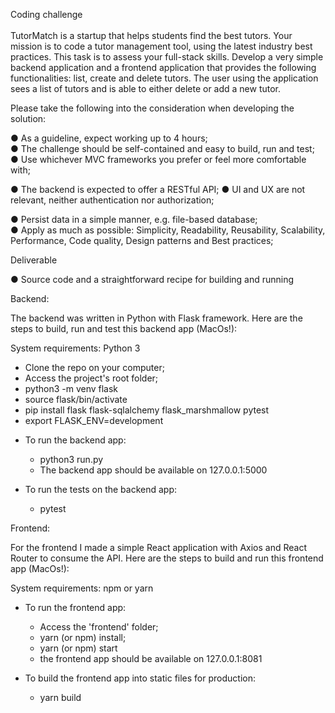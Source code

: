 Coding challenge <br><br>
TutorMatch is a startup that helps students find the best tutors. Your mission is to code a tutor management tool, using the latest industry best practices. This task is to assess your full-stack skills. Develop a very simple backend application and a frontend application that provides the following functionalities: list, create and delete tutors. The user using the application sees a list of tutors and is able to either delete or add a new tutor. 


Please take the following into the consideration when developing the solution: 

● As a guideline, expect working up to 4 hours;<br>
● The challenge should be self-contained and easy to build, run and test;<br> 
● Use whichever MVC frameworks you prefer or feel more comfortable with; 

● The backend is expected to offer a RESTful API; 
● UI and UX are not relevant, neither authentication nor authorization; 

● Persist data in a simple manner, e.g. file-based database;<br> 
● Apply as much as possible: Simplicity, Readability, Reusability, Scalability, Performance, Code quality, Design patterns and Best practices; 



Deliverable

● Source code and a straightforward recipe for building and running 


Backend:

The backend was written in Python with Flask framework. Here are the steps to build, run and test this backend app (MacOs!):

System requirements: Python 3

- Clone the repo on your computer;
- Access the project's root folder;
- python3 -m venv flask
- source flask/bin/activate
- pip install flask flask-sqlalchemy flask_marshmallow pytest
- export FLASK_ENV=development

* To run the backend app:
    - python3 run.py
    - The backend app should be available on 127.0.0.1:5000
    
* To run the tests on the backend app:
    - pytest 
    
    
Frontend:

For the frontend I made a simple React application with Axios and React Router to consume the API.
Here are the steps to build and run this frontend app (MacOs!):

System requirements: npm or yarn
    
* To run the frontend app:
    - Access the 'frontend' folder;
    - yarn (or npm) install;
    - yarn (or npm) start
    - the frontend app should be available on 127.0.0.1:8081
    
* To build the frontend app into static files for production:
    - yarn build
